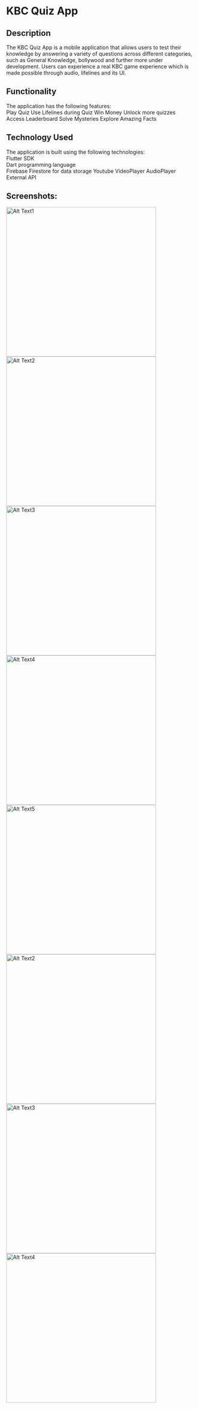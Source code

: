 # KBC Quiz App

## Description
The KBC Quiz App is a mobile application that allows users to test their knowledge by answering a variety of questions across different categories, such as General Knowledge, bollywood and further more under development. Users can experience a real KBC game experience which is made possible through audio, lifelines and its UI.

## Functionality
The application has the following features:  
Play Quiz
Use Lifelines during Quiz
Win Money
Unlock more quizzes
Access Leaderboard
Solve Mysteries
Explore Amazing Facts

## Technology Used
The application is built using the following technologies:  
Flutter SDK  
Dart programming language  
Firebase Firestore for data storage
Youtube VideoPlayer
AudioPlayer
External API

## Screenshots:

<img src="https://user-images.githubusercontent.com/78365647/230163811-14eeed34-63fa-4e84-b7f9-d7dd5a8e8750.jpg" alt="Alt Text1" height="400"  /> <img src="https://user-images.githubusercontent.com/78365647/230163885-bfeb0db3-e05c-4353-9b16-e0a1f44437e9.jpg" alt="Alt Text2" height="400"  />
<img src="https://user-images.githubusercontent.com/78365647/230163906-a46022e8-a518-4764-adb8-98f5c391173c.jpg" alt="Alt Text3" height="400"  />
<img src="https://user-images.githubusercontent.com/78365647/230163940-4813751d-fa7e-4f94-8334-996c905c9659.jpg" alt="Alt Text4" height="400"  />
<img src="https://user-images.githubusercontent.com/78365647/230163955-2248d8fe-f4d1-451e-b690-5875ce16a58a.jpg" alt="Alt Text5" height="400"  />
<img src="https://user-images.githubusercontent.com/78365647/230163981-3264b96e-7874-4281-ab74-0c4150c2eff1.jpg" alt="Alt Text2" height="400"  />
<img src="https://user-images.githubusercontent.com/78365647/230164029-6009e418-f5d5-46fd-9bd7-8dcc5956a6ff.jpg" alt="Alt Text3" height="400"/>
<img src="https://user-images.githubusercontent.com/78365647/230164037-81400834-3d57-481b-94f0-7d9b5f610c53.jpg" alt="Alt Text4" height="400"  />
